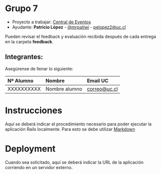 # Grupo 7

* Proyecto a trabajar: [Central de Eventos](https://github.com/IIC2513-2015-1/syllabus/blob/master/Proyectos/Central-de-eventos.md)
* Ayudante: **Patricio López** - [@mrpatiwi](https://github.com/mrpatiwi) - pelopez2@uc.cl

Pueden revisar el feedback y evaluación recibida después de cada entrega en la carpeta **feedback**.

## Integrantes:
Asegúrense de llenar lo siguiente:

| Nº Alumno    | Nombre              | Email UC      |
|:-------------|:--------------------|:--------------|
| XXXXXXXXXX   | Nombre alumno       | correo@uc.cl  |

# Instrucciones 

Aquí se deberá indicar el procedimiento necesario para poder ejecutar la aplicación Rails localmente. Para esto se debe utilizar [Markdown](https://github.com/adam-p/markdown-here/wiki/Markdown-Cheatsheet)

# Deployment

Cuando sea solicitado, aquí se deberá indicar la URL de la aplicación corriendo en un servidor externo.
